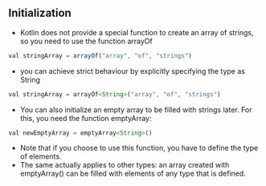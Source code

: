 ## Initialization
- Kotlin does not provide a special function to create an array of strings, so you need to use the function arrayOf
```js
val stringArray = arrayOf("array", "of", "strings")
```
- you can achieve strict behaviour by explicitly specifying the type as String
```js
val stringArray = arrayOf<String>("array", "of", "strings")
```
- You can also initialize an empty array to be filled with strings later. For this, you need the function emptyArray:
```js
val newEmptyArray = emptyArray<String>()
```
- Note that if you choose to use this function, you have to define the type of elements.
- The same actually applies to other types: an array created with emptyArray() can be filled with elements of any type that is defined.


##
